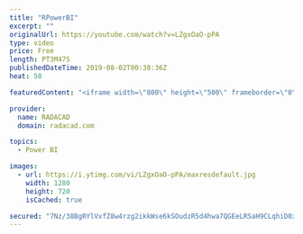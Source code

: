 ```yaml
---
title: "RPowerBI"
excerpt: ""
originalUrl: https://youtube.com/watch?v=LZgxOaO-pPA
type: video
price: Free
length: PT3M47S
publishedDateTime: 2019-08-02T00:38:36Z
heat: 50

featuredContent: "<iframe width=\"800\" height=\"500\" frameborder=\"0\" src=\"https://www.youtube.com/embed/LZgxOaO-pPA\" allow=\"accelerometer; autoplay; encrypted-media; gyroscope; picture-in-picture\" allowfullscreen></iframe>"

provider:
  name: RADACAD
  domain: radacad.com

topics:
  - Power BI

images:
  - url: https://i.ytimg.com/vi/LZgxOaO-pPA/maxresdefault.jpg
    width: 1280
    height: 720
    isCached: true

secured: "7Nz/38BgRYlVxfZ8w4rzg2ikkWse6kSOudzR5d4hwa7QGEeLRSaH9CLqhiD0zDSWE5H+vP4jyns50P34zI7/JNUdpF+YToAwFyyjp0lfbL7zhCQvE9TyKMYrfEwo/Obnw0yjeUGtDs6vjRBmrwyykNX61jP7x38+KKQ07ZwXwrOC1YUqyTsmzClHMNlLLCIqXgVyClZCpKWXcEtAM8ZojQjd0AmSLXMoinVDM71+6PcrJQQ0nMKbnamv+OqaO9nvWe5wcf4FAHf0CCLFLKSU1pZ2RXczZsXGyXWGRVkYu/pToBFd3TOBjWoI5ZO3jmRStnwX7nHbC3tml4F3YDY/3pz54C/mcQt04Bmb5Bwq6Y8PBzva7FVJcHkzTPd6Y/MXTvTr7Csl5UJ/xN5v2KL0iiXdncvQ17BKGoIPO+ogYxI=;5y5uzfDnOiiMugYmfkUJhQ=="
---
```


